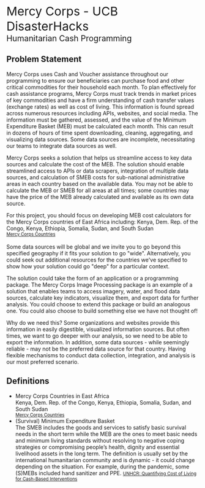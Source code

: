 
<span style="font-size:2.25em;">Mercy Corps - UCB DisasterHacks</span><br>
<span style="font-size:1.5em;">Humanitarian Cash Programming</span>


## Problem Statement
Mercy Corps uses Cash and Voucher assistance throughout our programming to ensure our beneficiaries can purchase food and other critical commodities for their household each month. To plan effectively for cash assistance programs, Mercy Corps must track trends in market prices of key commodities and have a firm understanding of cash transfer values (exchange rates) as well as cost of living. This information is found spread across numerous resources including APIs, websites, and social media. The information must be gathered, assessed, and the value of the Minimum Expenditure Basket (MEB) must be calculated each month. This can result in dozens of hours of time spent downloading, cleaning, aggregating, and visualizing data sources. Some data sources are incomplete, necessitating our teams to integrate data sources as well. 

Mercy Corps seeks a solution that helps us streamline access to key data sources and calculate the cost of the MEB. The solution should enable streamlined access to APIs or data scrapers, integration of multiple data sources, and calculation of SMEB costs for sub-national administrative areas in each country based on the available data. You may not be able to calculate the MEB or SMEB for all areas at all times; some countries may have the price of the MEB already calculated and available as its own data source. 

For this project, you should focus on developing MEB cost calculators for the Mercy Corps countries of East Africa including: Kenya, Dem. Rep. of the Congo, Kenya, Ethiopia, Somalia, Sudan, and South Sudan <br><small>[Mercy Corps Countries](https://www.mercycorps.org/where-we-work)</small><br><br>
Some data sources will be global and we invite you to go beyond this specified geography if it fits your solution to go "wide". Alternatively, you could seek out additional resources for the countries we've specified to show how your solution could go "deep" for a particular context. 

The solution could take the form of an application or a programming package. The Mercy Corps Image Processing package is an example of a solution that enables teams to access imagery, water, and flood data sources, calculate key indicators, visualize them, and export data for further analysis. You could choose to extend this package or build an analogous one. You could also choose to build something else we have not thought of! 

Why do we need this? 
Some organizations and websites provide this information in easily digestible, visualized information sources. But often times, we want to go deeper with our analysis, so we need to be able to export the information. In addition, some data sources - while seemingly reliable - may not be the preferred data source for that country. Having flexible mechanisms to conduct data collection, integration, and analysis is our most preferred scenario. 

## Definitions
* Mercy Corps Countries in East Africa
&ensp;<div>Kenya, Dem. Rep. of the Congo, Kenya, Ethiopia, Somalia, Sudan, and South Sudan
<br><small>[Mercy Corps Countries](https://www.mercycorps.org/where-we-work)</small><div>
* (Survival) Minimum Expenditure Basket 
&ensp;<div>The SMEB includes the goods and services to satisfy basic survival needs in the short term while the MEB are the ones to meet basic needs and minimum living standards without resolving to negative coping strategies or compromising people’s health, dignity and essential livelihood assets in the long term. The definition is usually set by the international humanitarian community and is dynamic - it could change depending on the situation. For example, during the pandemic, some (S)MEBs included hand sanitizer and PPE. 
<small>[UNHCR: Quantifying Cost of Living for Cash-Based Interventions](https://www.unhcr.org/handbooks/assessment/sites/assessment/files/2023-11/UNHCR%20CBI%20MEB%20guidance.pdf)</small></div>
